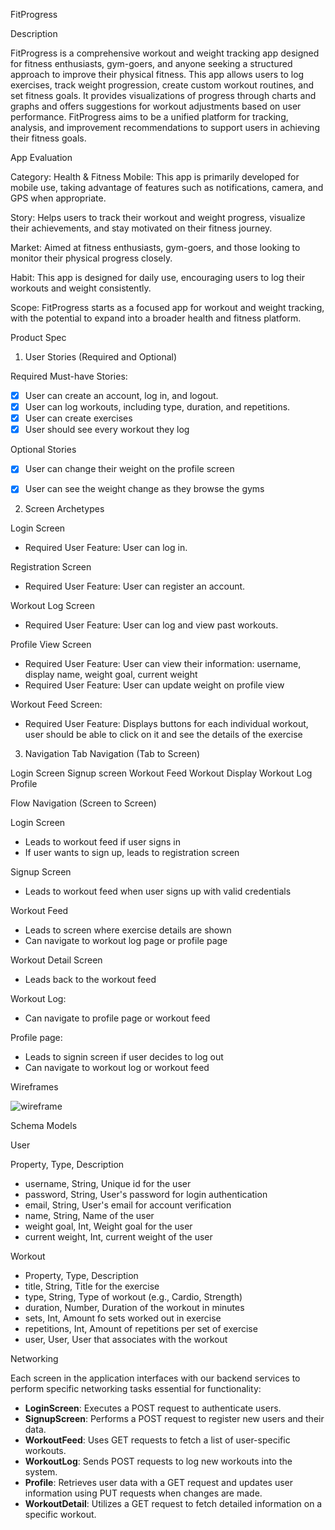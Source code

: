 FitProgress

Description

FitProgress is a comprehensive workout and weight tracking app designed for fitness enthusiasts, gym-goers, and anyone seeking a structured approach to improve their physical fitness. This app allows users to log exercises, track weight progression, create custom workout routines, and set fitness goals. It provides visualizations of progress through charts and graphs and offers suggestions for workout adjustments based on user performance. FitProgress aims to be a unified platform for tracking, analysis, and improvement recommendations to support users in achieving their fitness goals.

App Evaluation

Category: Health & Fitness
Mobile: This app is primarily developed for mobile use, taking advantage of features such as notifications, camera, and GPS when appropriate.

Story: Helps users to track their workout and weight progress, visualize their achievements, and stay motivated on their fitness journey.

Market: Aimed at fitness enthusiasts, gym-goers, and those looking to monitor their physical progress closely.

Habit: This app is designed for daily use, encouraging users to log their workouts and weight consistently.

Scope: FitProgress starts as a focused app for workout and weight tracking, with the potential to expand into a broader health and fitness platform.

Product Spec

1. User Stories (Required and Optional)


Required Must-have Stories:

- [x] User can create an account, log in, and logout.
- [x] User can log workouts, including type, duration, and repetitions.
- [x] User can create exercises
- [x] User should see every workout they log

Optional Stories
- [x] User can change their weight on the profile screen
- [x] User can see the weight change as they browse the gyms


2. Screen Archetypes


Login Screen
- Required User Feature: User can log in.


Registration Screen
- Required User Feature: User can register an account.


Workout Log Screen
- Required User Feature: User can log and view past workouts.


Profile View Screen
- Required User Feature: User can view their information: username, display name, weight goal, current weight
- Required User Feature: User can update weight on profile view


Workout Feed Screen:
- Required User Feature: Displays buttons for each individual workout, user should be able to click on it and see the details of the exercise


3. Navigation
Tab Navigation (Tab to Screen)

Login Screen
Signup screen
Workout Feed
Workout Display
Workout Log
Profile

Flow Navigation (Screen to Screen)

Login Screen
- Leads to workout feed if user signs in
- If user wants to sign up, leads to registration screen

Signup Screen
- Leads to workout feed when user signs up with valid credentials

Workout Feed
- Leads to screen where exercise details are shown
- Can navigate to workout log page or profile page

Workout Detail Screen
- Leads back to the workout feed

Workout Log:
- Can navigate to profile page or workout feed

Profile page:
- Leads to signin screen if user decides to log out
- Can navigate to workout log or workout feed

Wireframes


![wireframe](https://github.com/FitProgressApp/FitProgressRepo/assets/133716455/93517b47-db78-4bef-a825-680ddedfb365)



Schema
Models

User

Property, Type, Description
- username, String, Unique id for the user
- password, String, User's password for login authentication
- email, String, User's email for account verification
- name, String, Name of the user
- weight goal, Int, Weight goal for the user   
- current weight, Int, current weight of the user          

Workout
- Property, Type, Description                           
- title, String, Title for the exercise                    
- type, String, Type of workout (e.g., Cardio, Strength)   
- duration, Number, Duration of the workout in minutes        
- sets, Int, Amount fo sets worked out in exercise       
- repetitions, Int, Amount of repetitions per set of exercise    
- user, User, User that associates with the workout        

Networking

Each screen in the application interfaces with our backend services to perform specific networking tasks essential for functionality:

- **LoginScreen**: Executes a POST request to authenticate users.
- **SignupScreen**: Performs a POST request to register new users and their data.
- **WorkoutFeed**: Uses GET requests to fetch a list of user-specific workouts.
- **WorkoutLog**: Sends POST requests to log new workouts into the system.
- **Profile**: Retrieves user data with a GET request and updates user information using PUT requests when changes are made.
- **WorkoutDetail**: Utilizes a GET request to fetch detailed information on a specific workout.
